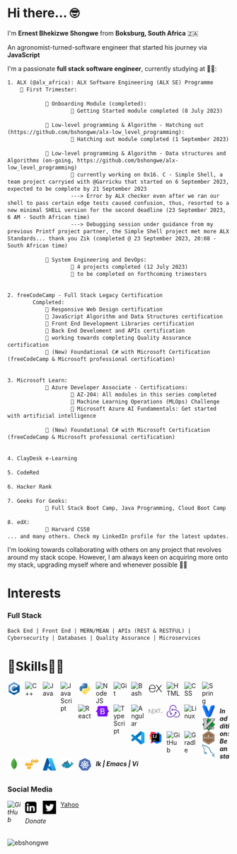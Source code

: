 # Hi there... 🤓️
I'm <strong>Ernest Bhekizwe Shongwe</strong> from <strong>Boksburg, South Africa</strong> 🇿🇦️

An agronomist-turned-software engineer that started his journey via <strong>JavaScript</strong>

I'm a passionate <strong>full stack software engineer</strong>, currently studying at 👨‍🎓️:

    1. ALX (@alx_africa): ALX Software Engineering (ALX SE) Programme
        📍️ First Trimester:
           
                📌️ Onboarding Module (completed):
                        📌️ Getting Started module completed (8 July 2023)

                📌️ Low-level programming & Algorithm - Hatching out (https://github.com/bshongwe/alx-low_level_programming):
                        📌️ Hatching out module completed (1 September 2023)
                                        
                📍️ Low-level programming & Algorithm - Data structures and Algorithms (on-going, https://github.com/bshongwe/alx-low_level_programming)
                        📍️ currently working on 0x16. C - Simple Shell, a team project carryied with @Garricku that started on 6 September 2023, expected to be complete by 21 September 2023
                        ---> Error by ALX checker even after we ran our shell to pass certain edge tests caused confusion, thus, resorted to a new minimal SHELL version for the second deadline (23 September 2023, 6 AM - South African time)
                        ---> Debugging session under guidance from my previous Printf project partner, the Simple Shell project met more ALX Standards... thank you Zik (completed @ 23 September 2023, 20:08 - South African time)
                
                📍️ System Engineering and DevOps:
                        📌️ 4 projects completed (12 July 2023)
                        📍️ to be completed on forthcoming trimesters
            
            
    2. freeCodeCamp - Full Stack Legacy Certification
            Completed:
                📌️ Responsive Web Design certification
                📌️ JavaScript Algorithm and Data Structures certification
                📌️ Front End Development Libraries certification
                📌️ Back End Develoment and APIs certification
                📍️ working towards completing Quality Assurance certification
                📍️ (New) Foundational C# with Microsoft Certification (freeCodeCamp & Microsoft professional certification)

    
    3. Microsoft Learn:
                📌️ Azure Developer Associate - Certifications:
                        📌️ AZ-204: All modules in this series completed
                        📌️ Machine Learning Operations (MLOps) Challenge
                        📍️ Microsoft Azure AI Fundamentals: Get started with artificial intelligence

                📍️ (New) Foundational C# with Microsoft Certification (freeCodeCamp & Microsoft professional certification)

    
    4. ClayDesk e-Learning   
    
    5. CodeRed    
    
    6. Hacker Rank    
    
    7. Geeks For Geeks:
                📍️ Full Stack Boot Camp, Java Programming, Cloud Boot Camp    
    
    8. edX:
                📍️ Harvard CS50
    ... and many others. Check my LinkedIn profile for the latest updates.


I'm looking towards collaborating with others on any project that revolves around my stack scope. However, I am always keen on acquiring more onto my stack, upgrading myself where and whenever possible 👨‍💻️

# **Interests**
### Full Stack
    Back End | Front End | MERN/MEAN | APIs (REST & RESTFUL) | Cybersecurity | Databases | Quality Assurance | Microservices


# **🔩️Skills👨‍🔧️**
<img align="left" alt="C" width="30px" style="padding-right:10px;" src="https://github.com/devicons/devicon/blob/v2.15.1/icons/c/c-original.svg" />
<img align="left" alt="C++" width="30px" style="padding-right:10px;" src="https://cdn.jsdelivr.net/gh/devicons/devicon/icons/cplusplus/cplusplus-line.svg" />

<img align="left" alt="Java" width="30px" style="padding-right:10px;" src="https://cdn.jsdelivr.net/gh/devicons/devicon/icons/java/java-original.svg"/>
<img align="left" alt="JavaScript" width="30px" style="padding-right:10px;" src="https://cdn.jsdelivr.net/gh/devicons/devicon/icons/javascript/javascript-plain.svg" />
<img align="left" alt="Python" width="30px" style="padding-right:10px;" src="https://github.com/devicons/devicon/blob/v2.15.1/icons/python/python-original.svg" />

<img align="left" alt="NodeJS" width="30px" style="padding-right:10px;" src="https://cdn.jsdelivr.net/gh/devicons/devicon/icons/nodejs/nodejs-original.svg" />
<img align="left" alt="Git" width="30px" style="padding-right:10px;" src="https://cdn.jsdelivr.net/gh/devicons/devicon/icons/git/git-original.svg" />
<img align="left" alt="Bash" width="30px" style="padding-right:10px;" src="https://cdn.jsdelivr.net/gh/devicons/devicon/icons/bash/bash-original.svg" />
<img align="left" alt="Express" width="30px" style="padding-right:10px;" src="https://github.com/devicons/devicon/blob/v2.15.1/icons/express/express-original.svg" />

<img align="left" alt="HTML" width="30px" style="padding-right:10px;" src="https://cdn.jsdelivr.net/gh/devicons/devicon/icons/html5/html5-plain.svg" />
<img align="left" alt="CSS" width="30px" style="padding-right:10px;" src="https://cdn.jsdelivr.net/gh/devicons/devicon/icons/css3/css3-plain.svg" />

<img align="left" alt="Spring" width="30px" style="padding-right:10px;" src="https://cdn.jsdelivr.net/gh/devicons/devicon/icons/spring/spring-original.svg" />
<img align="left" alt="React" width="30px" style="padding-right:10px;" src="https://cdn.jsdelivr.net/gh/devicons/devicon/icons/react/react-original.svg" />
<img align="left" alt="Bootstrap" width="30px" style="padding-right:10px;" src="https://github.com/devicons/devicon/blob/v2.15.1/icons/bootstrap/bootstrap-original.svg" />
<img align="left" alt="TypeScript" width="30px" style="padding-right:10px;" src="https://cdn.jsdelivr.net/gh/devicons/devicon/icons/typescript/typescript-plain.svg" />
<img align="left" alt="Angular" width="30px" style="padding-right:10px;" src="https://cdn.jsdelivr.net/gh/devicons/devicon/icons/angularjs/angularjs-plain.svg" />
<img align="left" alt="Next.js" width="30px" style="padding-right:10px;" src="https://github.com/devicons/devicon/blob/v2.15.1/icons/nextjs/nextjs-original-wordmark.svg" />
<img align="left" alt="Redux" width="30px" style="padding-right:10px;" src="https://github.com/devicons/devicon/blob/v2.15.1/icons/redux/redux-original.svg" />

<img align="left" alt="Linux" width="30px" style="padding-right:10px;" src="https://cdn.jsdelivr.net/gh/devicons/devicon/icons/linux/linux-original.svg" />
<img align="left" alt="Vigrant" width="30px" style="padding-right:10px;" src="https://github.com/devicons/devicon/blob/v2.15.1/icons/vagrant/vagrant-original.svg" />
<img align="left" alt="Vim" width="30px" style="padding-right:10px;" src="https://github.com/devicons/devicon/blob/v2.15.1/icons/vim/vim-original.svg" />
<img align="left" alt="VS Code" width="30px" style="padding-right:10px;" src="https://github.com/devicons/devicon/blob/v2.15.1/icons/vscode/vscode-original.svg" />
<img align="left" alt="IntelliJ" width="30px" style="padding-right:10px;" src="https://github.com/devicons/devicon/blob/v2.15.1/icons/intellij/intellij-original.svg" />

<img align="left" alt="GitHub" width="30px" style="padding-right:10px;" src="https://cdn.jsdelivr.net/gh/devicons/devicon/icons/github/github-original.svg" />
<img align="left" alt="Gradle" width="30px" style="padding-right:10px;" src="https://cdn.jsdelivr.net/gh/devicons/devicon/icons/gradle/gradle-plain.svg" />

<img align="left" alt="Mocha" width="30px" style="padding-right:10px;" src="https://github.com/devicons/devicon/blob/v2.15.1/icons/mocha/mocha-plain.svg" />

<img align="left" alt="MySQL" width="30px" style="padding-right:10px;" src="https://github.com/devicons/devicon/blob/v2.15.1/icons/mysql/mysql-original.svg" />
<img align="left" alt="MongoDB" width="30px" style="padding-right:10px;" src="https://github.com/devicons/devicon/blob/v2.15.1/icons/mongodb/mongodb-original.svg" /><br>

<img align="left" alt="AWS" width="30px" style="padding-right:10px;" src="https://github.com/devicons/devicon/blob/master/icons/amazonwebservices/amazonwebservices-original.svg" />
<img align="left" alt="Azure" width="30px" style="padding-right:10px;" src="https://github.com/devicons/devicon/blob/v2.15.1/icons/azure/azure-original.svg" />
<img align="left" alt="Docker" width="30px" style="padding-right:10px;" src="https://github.com/devicons/devicon/blob/v2.15.1/icons/docker/docker-original.svg" />
<img align="left" alt="Kubernetes" width="30px" style="padding-right:10px;" src="https://github.com/devicons/devicon/blob/v2.15.1/icons/kubernetes/kubernetes-plain.svg" />

# <h6>**In addition:<br> Beanstalk | Emacs | Vi**</h6>

# <h3>**Social Media**</h3>

<div class="container">
  <section>
    <a href="https://github.com/bshongwe"><i class="fab fa-github"><img align="left" alt="GitHub" width="30px" style="padding-right:10px;" src="https://cdn.jsdelivr.net/gh/devicons/devicon/icons/github/github-original.svg" /></i></a>
    <a href="https://www.linkedin.com/in/ernest-shongwe-31138b8b/"><i class="fab fa-linkedin"></i><img align="left" alt="LinkedIn" width="30px" style="padding-right:10px;" src="https://github.com/volusion/social-media-svg/blob/master/square/linkedin.svg" /></a>
    <a href="https://twitter.com/ernest_b_shong"><i class="fab fa-twitter"><img align="left" alt="Twitter" width="30px" style="padding-right:10px;" src="https://github.com/volusion/social-media-svg/blob/master/square/twitter.svg"</></i></a>
    <a href="shongwe.bhekizwe@yahoomail.com"><i class="fab fa-yahoo"></i>Yahoo</a>
  </section>
</div>

<h6>Donate</h6>
<p><a href="https://www.buymeacoffee.com/ebshongwe"> <img align="left" src="https://cdn.buymeacoffee.com/buttons/v2/default-yellow.png" height="25" width="105" alt="ebshongwe" /></a></p>


<!---
bshongwe/bshongwe is a ✨ special ✨ repository because its `README.md` (this file) appears on your GitHub profile.
You can click the Preview link to take a look at your changes.
--->
